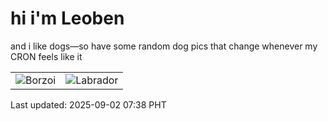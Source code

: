 # hi i'm Leoben

and i like dogs—so have some random dog pics that change whenever my CRON feels like it

|  |  |
|--------|----------|
| ![Borzoi](https://random-dog-vercel.vercel.app/api/random-borzoi?v=1756769901) | ![Labrador](https://random-dog-vercel.vercel.app/api/random-labrador?v=1756769901) |

Last updated: 2025-09-02 07:38 PHT
